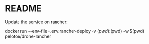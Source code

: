 # README

Update the service on rancher:

docker run --env-file=.env.rancher-deploy -v $(pwd):$(pwd) -w $(pwd) peloton/drone-rancher
